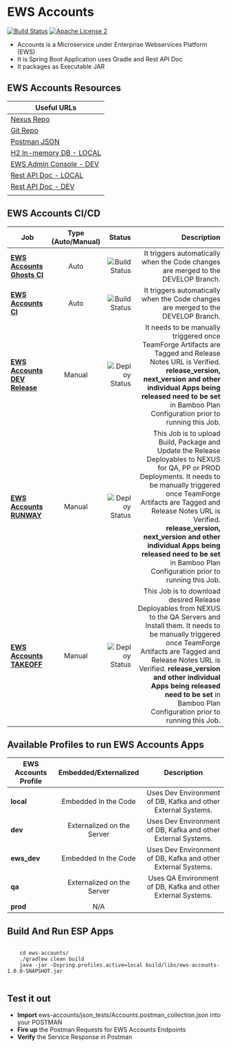 EWS Accounts
===================================

[![Build Status](http://es-compile01.dal.securustech.net/plugins/servlet/wittified/build-status/EP-EWCD)](http://es-compile01.dal.securustech.net/plugins/servlet/wittified/build-status/EP-EWCD)
[![Apache License 2](https://img.shields.io/badge/license-ASF2-blue.svg)](https://www.apache.org/licenses/LICENSE-2.0.txt)


- Accounts is a Microservice under Enterprise Webservices Platform (EWS)
- It is Spring Boot Application uses Gradle and Rest API Doc
- It packages as Executable JAR


## EWS Accounts Resources


| **Useful URLs**	|
| ------------- |
| [Nexus Repo](http://es-nexus01.dal.securustech.net/content/repositories/releases/net/securustech/ews/ews-accounts/ "Official Nexus Artifactory for EWS Accounts")      	|
| [Git Repo](http://es-bitbucket01.dal.securustech.net/projects/MID/repos/ews-accounts/browse "Official Git Repo for EWS Accounts")      	|
| [Postman JSON](http://es-bitbucket01.dal.securustech.net/projects/MID/repos/ews-accounts/browse/json_tests "Postman JSON for EWS Accounts")      	|
| [H2 In-memory DB - LOCAL](http://localhost:20036/ "H2 In-Memory DB Web Console for Local Testing")      	|
| [EWS Admin Console - DEV](http://ld-midsrvcs01.lab.securustech.net:8761/#/ "EWS Admin Console - DEV Environment")      	|
| [Rest API Doc - LOCAL](http://localhost:20026/ews/accounts/info/index.html "EWS Accounts Rest API Doc - Local Environment")      	|
| [Rest API Doc - DEV](http://ld-midsrvcs01.lab.securustech.net:8761/accounts/info/index.html "EWS Accounts Rest API Doc - DEV Environment")      	|
     	|


## EWS Accounts CI/CD


| Job        | Type (Auto/Manual)	| Status  |Description  |
| ------------- |:-------------:| -----:|-----:|
| [**EWS Accounts Ghosts CI**](http://es-compile01.dal.securustech.net/browse/EP-EWCD "EWS Accounts CI Job")      | Auto | ![Build Status](http://es-compile01.dal.securustech.net/plugins/servlet/wittified/build-status/EP-EWCD)	| It triggers automatically when the Code changes are merged to the DEVELOP Branch.	|
| [**EWS Accounts CI**](http://es-compile01.dal.securustech.net/browse/EP-EWCD "EWS Accounts CI Job")      | Auto | ![Build Status](http://es-compile01.dal.securustech.net/plugins/servlet/wittified/build-status/EP-EWCD)	| It triggers automatically when the Code changes are merged to the DEVELOP Branch.	|
| [**EWS Accounts DEV Release**](http://es-compile01.dal.securustech.net/browse/EP-EWSDR "EWS Accounts Deploy to DEV")      | Manual | ![Deploy Status](http://es-compile01.dal.securustech.net/plugins/servlet/wittified/build-status/EP-EWSDR)	| It needs to be manually triggered once TeamForge Artifacts are Tagged and Release Notes URL is Verified. **release_version, next_version and other individual Apps being released need to be set** in Bamboo Plan Configuration prior to running this Job. |
| [**EWS Accounts RUNWAY**](http://es-compile01.dal.securustech.net/browse/EP-EWLR "EWS Accounts Deploy to NEXUS Job")      | Manual | ![Deploy Status](http://es-compile01.dal.securustech.net/plugins/servlet/wittified/build-status/EP-EWLR)	| This Job is to upload Build, Package and Update the Release Deployables to NEXUS for QA, PP or PROD Deployments. It needs to be manually triggered once TeamForge Artifacts are Tagged and Release Notes URL is Verified. **release_version, next_version and other individual Apps being released need to be set** in Bamboo Plan Configuration prior to running this Job. |
| [**EWS Accounts TAKEOFF**](http://es-compile01.dal.securustech.net/browse/EP-EW "EWS Accounts Install to QA Environment")      | Manual | ![Deploy Status](http://es-compile01.dal.securustech.net/plugins/servlet/wittified/build-status/EP-EW)	| This Job is to download desired Release Deployables from NEXUS to the QA Servers and Install them. It needs to be manually triggered once TeamForge Artifacts are Tagged and Release Notes URL is Verified. **release_version and other individual Apps being released need to be set** in Bamboo Plan Configuration prior to running this Job. |

## Available Profiles to run EWS Accounts Apps


| EWS Accounts Profile        | Embedded/Externalized           | Description           |
| ------------- |:-------------:|:-------------:|
| **local**      | Embedded In the Code    | Uses Dev Environment of DB, Kafka and other External Systems. |
| **dev**      | Externalized on the Server    | Uses Dev Environment of DB, Kafka and other External Systems. |
| **ews_dev**      | Embedded In the Code    | Uses Dev Environment of DB, Kafka and other External Systems. |
| **qa**      | Externalized on the Server    | Uses QA Environment of DB, Kafka and other External Systems. |
| **prod**      | N/A |


## Build And Run ESP Apps

```shell

	cd ews-accounts/
	./gradlew clean build
	java -jar -Dspring.profiles.active=local build/libs/ews-accounts-1.0.0-SNAPSHOT.jar


``` 


## Test it out 

* **Import** ews-accounts/json_tests/Accounts.postman_collection.json into your POSTMAN
* **Fire up** the Postman Requests for EWS Accounts Endpoints 
* **Verify** the Service Response in Postman



